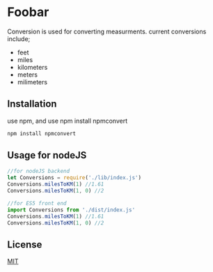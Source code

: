 # Foobar

Conversion is used for converting measurments. current conversions include;
* feet
* miles
* kilometers
* meters
* milimeters

## Installation

use npm, and use npm install npmconvert
```bash
npm install npmconvert
```

## Usage for nodeJS

```javascript
//for nodeJS backend
let Conversions = require('./lib/index.js')
Conversions.milesToKM(1) //1.61
Conversions.milesToKM(1, 0) //2

//for ES5 front end
import Conversions from './dist/index.js'
Conversions.milesToKM(1) //1.61
Conversions.milesToKM(1, 0) //2
```

## License
[MIT](https://choosealicense.com/licenses/mit/)